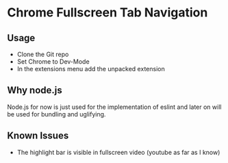 # Chrome Fullscreen Tab Navigation

## Usage
- Clone the Git repo
- Set Chrome to Dev-Mode
- In the extensions menu add the unpacked extension

## Why node.js
Node.js for now is just used for the implementation of eslint and later on will be used for bundling and uglifying.

## Known Issues
- The highlight bar is visible in fullscreen video (youtube as far as I know) 

